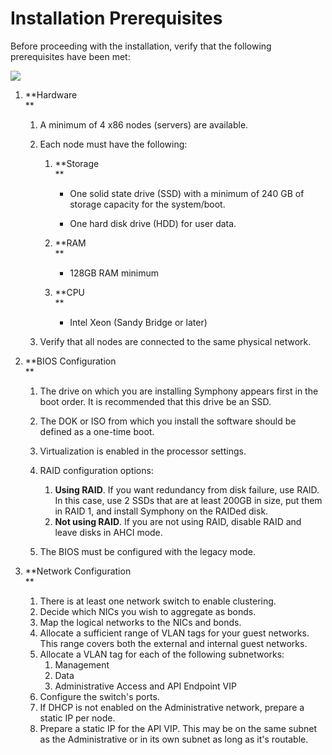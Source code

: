 
# Installation Prerequisites

Before proceeding with the installation, verify that the following prerequisites have been met:

![](https://www.stratoscale.com/wp-content/uploads/Prerequisites.png)

1.  **Hardware  
    **
    
    1.  A minimum of 4 x86 nodes (servers) are available.
        
    2.  Each node must have the following:
        
        1.  **Storage  
            **
            
            -   One solid state drive (SSD) with a minimum of 240 GB of storage capacity for the system/boot.
                
            -   One hard disk drive (HDD) for user data.
                
        2.  **RAM  
            **
            
            -   128GB RAM minimum
                
        3.  **CPU  
            **
            
            -   Intel Xeon (Sandy Bridge or later)
                
    3.  Verify that all nodes are connected to the same physical network.
        
2.  **BIOS Configuration  
    **
    
    1.  The drive on which you are installing Symphony appears first in the boot order. It is recommended that this drive be an SSD.
        
    2.  The DOK or ISO from which you install the software should be defined as a one-time boot.
        
    3.  Virtualization is enabled in the processor settings.
        
    4.  RAID configuration options:
        
        1.  **Using RAID**. If you want redundancy from disk failure, use RAID. In this case, use 2 SSDs that are at least 200GB in size, put them in RAID 1, and install Symphony on the RAIDed disk.
        2.  **Not using RAID**. If you are not using RAID, disable RAID and leave disks in AHCI mode.
    5.  The BIOS must be configured with the legacy mode.  
          
        
3.  **Network Configuration  
    **
    
    1.  There is at least one network switch to enable clustering.
    2.  Decide which NICs you wish to aggregate as bonds.
    3.  Map the logical networks to the NICs and bonds.
    4.  Allocate a sufficient range of VLAN tags for your guest networks. This range covers both the external and internal guest networks.
    5.  Allocate a VLAN tag for each of the following subnetworks:
        1.  Management
        2.  Data
        3.  Administrative Access and API Endpoint VIP
    6.  Configure the switch's ports.
    7.  If DHCP is not enabled on the Administrative network, prepare a static IP per node.
    8.  Prepare a static IP for the API VIP. This may be on the same subnet as the Administrative or in its own subnet as long as it's routable.